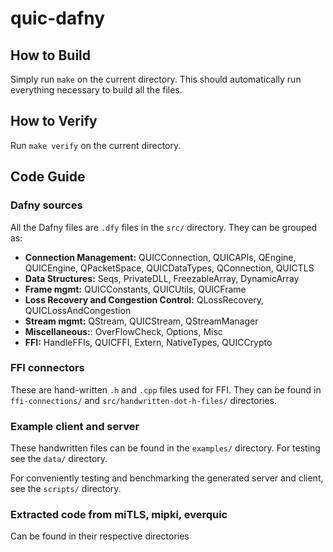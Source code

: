 # quic-dafny

## How to Build

Simply run `make` on the current directory. This should automatically run everything necessary to build all the files.

## How to Verify

Run `make verify` on the current directory.

## Code Guide

### Dafny sources

All the Dafny files are `.dfy` files in the `src/` directory. They can be grouped as:

+ **Connection Management:** QUICConnection, QUICAPIs, QEngine, QUICEngine, QPacketSpace, QUICDataTypes, QConnection, QUICTLS
+ **Data Structures:** Seqs, PrivateDLL, FreezableArray, DynamicArray
+ **Frame mgmt:** QUICConstants, QUICUtils, QUICFrame
+ **Loss Recovery and Congestion Control:** QLossRecovery, QUICLossAndCongestion
+ **Stream mgmt:** QStream, QUICStream, QStreamManager
+ **Miscellaneous:**: OverFlowCheck, Options, Misc
+ **FFI:** HandleFFIs, QUICFFI, Extern, NativeTypes, QUICCrypto

### FFI connectors

These are hand-written `.h` and `.cpp` files used for FFI. They can be
found in `ffi-connections/` and `src/handwritten-dot-h-files/`
directories.

### Example client and server

These handwritten files can be found in the `examples/` directory. For
testing see the `data/` directory.

For conveniently testing and benchmarking the generated server and
client, see the `scripts/` directory.

### Extracted code from miTLS, mipki, everquic

Can be found in their respective directories
